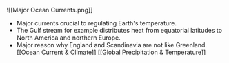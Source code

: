 ![[Major Ocean Currents.png]]
- Major currents crucial to regulating Earth's temperature.
- The Gulf stream for example distributes heat from equatorial latitudes to North America and northern Europe.
- Major reason why England and Scandinavia are not like Greenland.
[[Ocean Current & Climate]]
[[Global Precipitation & Temperature]]
